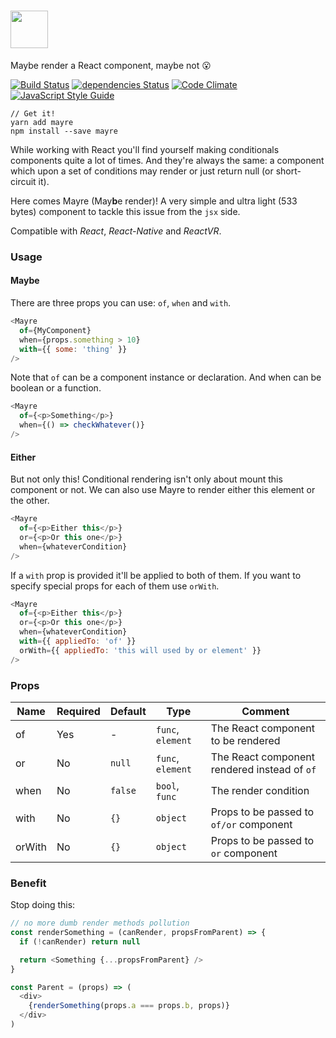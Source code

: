 # <a href='https://github.com/sospedra/mayre'><img src='https://cloud.githubusercontent.com/assets/3116899/26548775/19e2557e-4476-11e7-86fa-831315d58cb0.png' height='60'></a>

Maybe render a React component, maybe not 😮

[![Build Status](https://travis-ci.org/sospedra/mayre.svg?branch=master)](https://travis-ci.org/sospedra/mayre)
[![dependencies Status](https://david-dm.org/sospedra/mayre/status.svg)](https://david-dm.org/sospedra/mayre)
[![Code Climate](https://codeclimate.com/github/sospedra/mayre/badges/gpa.svg)](https://codeclimate.com/github/sospedra/mayre)
[![JavaScript Style Guide](https://img.shields.io/badge/code_style-standard-brightgreen.svg)](https://standardjs.com)

```
// Get it!
yarn add mayre
npm install --save mayre
```

While working with React you'll find yourself making conditionals
components quite a lot of times. And they're always the same: a component which
upon a set of conditions may render or just return null (or short-circuit it).

Here comes Mayre (May**b**e render)! A very simple and ultra light (533 bytes)
component to tackle this issue from the `jsx` side.

Compatible with *React*, *React-Native* and *ReactVR*.

### Usage

#### Maybe

There are three props you can use: `of`, `when` and `with`.

```js
<Mayre
  of={MyComponent}
  when={props.something > 10}
  with={{ some: 'thing' }}
/>
```

Note that `of` can be a component instance or declaration. And when can be boolean
or a function.

```js
<Mayre
  of={<p>Something</p>}
  when={() => checkWhatever()}
/>
```

#### Either

But not only this! Conditional rendering isn't only about mount this component
or not. We can also use Mayre to render either this element or the other.

```js
<Mayre
  of={<p>Either this</p>}
  or={<p>Or this one</p>}
  when={whateverCondition}
/>
```

If a `with` prop is provided it'll be applied to both of them. If you want to specify special props for each of them use `orWith`.

```js
<Mayre
  of={<p>Either this</p>}
  or={<p>Or this one</p>}
  when={whateverCondition}
  with={{ appliedTo: 'of' }}
  orWith={{ appliedTo: 'this will used by or element' }}
/>
```

### Props

| Name   | Required | Default | Type              |Comment                                 |
|--------|----------|---------|-------------------|----------------------------------------|
| of     | Yes      | -       | `func`, `element` | The React component to be rendered     |
| or     | No       | `null`  | `func`, `element` | The React component rendered instead of `of`  |
| when   | No       | `false` | `bool`, `func`    | The render condition                    |
| with   | No       | `{}`    | `object`          | Props to be passed to `of/or` component |
| orWith | No       | `{}`    | `object`          | Props to be passed to `or` component    |

### Benefit

Stop doing this:

```js
// no more dumb render methods pollution
const renderSomething = (canRender, propsFromParent) => {
  if (!canRender) return null

  return <Something {...propsFromParent} />
}

const Parent = (props) => (
  <div>
    {renderSomething(props.a === props.b, props)}
  </div>
)
```
